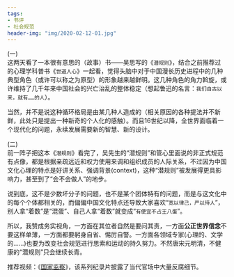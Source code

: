 ```yaml
---
tags:
- 书评
- 社会规范
header-img: "img/2020-02-12-01.jpg" 
---
```

(一)  
这两天看了一本很有意思的（故事）书——吴思写的《`潜规则`》，结合之前推荐过的心理学科普书《`世道人心`》一起看，觉得头脑中对于中国漫长历史进程中的几种典型角色（或许可以称之为原型）的形象越来越鲜明。这几种角色的角力斡旋，或许维持了几千年来中国社会的兴亡治乱的整体稳定（想起鲁迅的名言：`我们自古以来，就有……的人`）。

当然，并不是说这种循环格局是由某几种人造成的（相关原因的各种提法并不新鲜，此处只是提出一种新奇的个人化的感触）。而且16世纪以降，全世界面临着一个现代化的问题，永续发展需要新的智慧、新的设计。

(二)  
前一阵子把这本《`潜规则`》看完了，吴先生的“潜规则”和管心里面说的非正式规范有点像，都是根据亲疏远近和权力使用来调和组织成员的人际关系，不过因为中国文化心理的特点是好讲关系、强调背景(context)，这种“潜规则”被发展得更具影响力，甚至到了“会不会做人”的地步。

说到底，这不是少数坏分子的问题，也不是某个团体特有的问题，而是与这文化中的每个个体都相关的，而偏偏中国文化特点还导致大家喜欢“`宽以律己，严以待人`”，别人拿“着数”是“混蛋”、自己人拿“着数”就变成“`有便宜不占王八蛋`”。

所以，我赞成务实视角，一方面在其位者自然是要问其责，一方面**公正世界信念**不要这样单薄，一方面都要躬身自省、惕厉自警。一方面各领域专家(心理的、文学的……)也要为改变社会规范进行思索和运动的持久努力。不然唐宋元明清，不健康的“潜规则”只会继续长青。

推荐视频：《[国家监察](https://t.bilibili.com/h5/dynamic/detail/345101743224037822?share_source=weixin_moments&share_medium=iphone&bbid=Z64CF66088FBAE704558A34EFDC341D47434&ts=1579190312)》，该系列纪录片披露了当代官场中大量反腐细节。